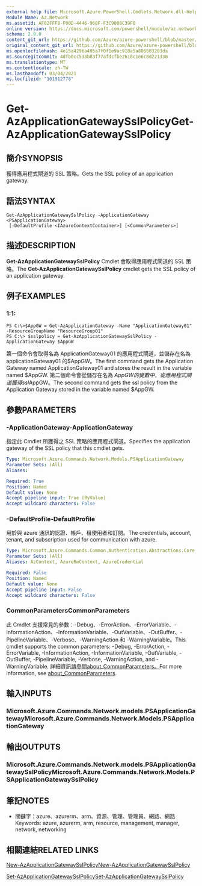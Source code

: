 ```yaml
---
external help file: Microsoft.Azure.PowerShell.Cmdlets.Network.dll-Help.xml
Module Name: Az.Network
ms.assetid: AF02FFF8-F00D-4446-968F-F3C9008C39F0
online version: https://docs.microsoft.com/powershell/module/az.network/get-azapplicationgatewaysslpolicy
schema: 2.0.0
content_git_url: https://github.com/Azure/azure-powershell/blob/master/src/Network/Network/help/Get-AzApplicationGatewaySslPolicy.md
original_content_git_url: https://github.com/Azure/azure-powershell/blob/master/src/Network/Network/help/Get-AzApplicationGatewaySslPolicy.md
ms.openlocfilehash: 4e15a4296a405a7f0f1e9ac918a5a806603203da
ms.sourcegitcommit: 4dfb0cc533b83f77afdcfbe2618c1e6c8d221330
ms.translationtype: MT
ms.contentlocale: zh-TW
ms.lasthandoff: 03/04/2021
ms.locfileid: "101912778"
---
```

# <span data-ttu-id="7d9b8-101">Get-AzApplicationGatewaySslPolicy</span><span class="sxs-lookup"><span data-stu-id="7d9b8-101">Get-AzApplicationGatewaySslPolicy</span></span>

## <span data-ttu-id="7d9b8-102">簡介</span><span class="sxs-lookup"><span data-stu-id="7d9b8-102">SYNOPSIS</span></span>
<span data-ttu-id="7d9b8-103">獲得應用程式閘道的 SSL 策略。</span><span class="sxs-lookup"><span data-stu-id="7d9b8-103">Gets the SSL policy of an application gateway.</span></span>

## <span data-ttu-id="7d9b8-104">語法</span><span class="sxs-lookup"><span data-stu-id="7d9b8-104">SYNTAX</span></span>

```
Get-AzApplicationGatewaySslPolicy -ApplicationGateway <PSApplicationGateway>
 [-DefaultProfile <IAzureContextContainer>] [<CommonParameters>]
```

## <span data-ttu-id="7d9b8-105">描述</span><span class="sxs-lookup"><span data-stu-id="7d9b8-105">DESCRIPTION</span></span>
<span data-ttu-id="7d9b8-106">**Get-AzApplicationGatewaySslPolicy** Cmdlet 會取得應用程式閘道的 SSL 策略。</span><span class="sxs-lookup"><span data-stu-id="7d9b8-106">The **Get-AzApplicationGatewaySslPolicy** cmdlet gets the SSL policy of an application gateway.</span></span>

## <span data-ttu-id="7d9b8-107">例子</span><span class="sxs-lookup"><span data-stu-id="7d9b8-107">EXAMPLES</span></span>

### <span data-ttu-id="7d9b8-108">1:</span><span class="sxs-lookup"><span data-stu-id="7d9b8-108">1:</span></span>
```
PS C:\>$AppGW = Get-AzApplicationGateway -Name "ApplicationGateway01" -ResourceGroupName "ResourceGroup01"
PS C:\> $sslpolicy = Get-AzApplicationGatewaySslPolicy -ApplicationGateway $AppGW
```

<span data-ttu-id="7d9b8-109">第一個命令會取得名為 ApplicationGateway01 的應用程式閘道，並儲存在名為 applicationGateway01 的$AppGW。</span><span class="sxs-lookup"><span data-stu-id="7d9b8-109">The first command gets the Application Gateway named ApplicationGateway01 and stores the result in the variable named $AppGW.</span></span>
<span data-ttu-id="7d9b8-110">第二個命令會從儲存在名為 $AppGW 的變數中，從應用程式閘道獲得 ssl$AppGW。</span><span class="sxs-lookup"><span data-stu-id="7d9b8-110">The second command gets the ssl policy from the Application Gateway stored in the variable named $AppGW.</span></span>

## <span data-ttu-id="7d9b8-111">參數</span><span class="sxs-lookup"><span data-stu-id="7d9b8-111">PARAMETERS</span></span>

### <span data-ttu-id="7d9b8-112">-ApplicationGateway</span><span class="sxs-lookup"><span data-stu-id="7d9b8-112">-ApplicationGateway</span></span>
<span data-ttu-id="7d9b8-113">指定此 Cmdlet 所獲得之 SSL 策略的應用程式閘道。</span><span class="sxs-lookup"><span data-stu-id="7d9b8-113">Specifies the application gateway of the SSL policy that this cmdlet gets.</span></span>

```yaml
Type: Microsoft.Azure.Commands.Network.Models.PSApplicationGateway
Parameter Sets: (All)
Aliases:

Required: True
Position: Named
Default value: None
Accept pipeline input: True (ByValue)
Accept wildcard characters: False
```

### <span data-ttu-id="7d9b8-114">-DefaultProfile</span><span class="sxs-lookup"><span data-stu-id="7d9b8-114">-DefaultProfile</span></span>
<span data-ttu-id="7d9b8-115">用於與 azure 通訊的認證、帳戶、租使用者和訂閱。</span><span class="sxs-lookup"><span data-stu-id="7d9b8-115">The credentials, account, tenant, and subscription used for communication with azure.</span></span>

```yaml
Type: Microsoft.Azure.Commands.Common.Authentication.Abstractions.Core.IAzureContextContainer
Parameter Sets: (All)
Aliases: AzContext, AzureRmContext, AzureCredential

Required: False
Position: Named
Default value: None
Accept pipeline input: False
Accept wildcard characters: False
```

### <span data-ttu-id="7d9b8-116">CommonParameters</span><span class="sxs-lookup"><span data-stu-id="7d9b8-116">CommonParameters</span></span>
<span data-ttu-id="7d9b8-117">此 Cmdlet 支援常見的參數：-Debug、-ErrorAction、-ErrorVariable、-InformationAction、-InformationVariable、-OutVariable、-OutBuffer、-PipelineVariable、-Verbose、-WarningAction 和 -WarningVariable。</span><span class="sxs-lookup"><span data-stu-id="7d9b8-117">This cmdlet supports the common parameters: -Debug, -ErrorAction, -ErrorVariable, -InformationAction, -InformationVariable, -OutVariable, -OutBuffer, -PipelineVariable, -Verbose, -WarningAction, and -WarningVariable.</span></span> <span data-ttu-id="7d9b8-118">詳細資訊[請參閱about_CommonParameters。](http://go.microsoft.com/fwlink/?LinkID=113216)</span><span class="sxs-lookup"><span data-stu-id="7d9b8-118">For more information, see [about_CommonParameters](http://go.microsoft.com/fwlink/?LinkID=113216).</span></span>

## <span data-ttu-id="7d9b8-119">輸入</span><span class="sxs-lookup"><span data-stu-id="7d9b8-119">INPUTS</span></span>

### <span data-ttu-id="7d9b8-120">Microsoft.Azure.Commands.Network.models.PSApplicationGateway</span><span class="sxs-lookup"><span data-stu-id="7d9b8-120">Microsoft.Azure.Commands.Network.Models.PSApplicationGateway</span></span>

## <span data-ttu-id="7d9b8-121">輸出</span><span class="sxs-lookup"><span data-stu-id="7d9b8-121">OUTPUTS</span></span>

### <span data-ttu-id="7d9b8-122">Microsoft.Azure.Commands.Network.models.PSApplicationGatewaySslPolicy</span><span class="sxs-lookup"><span data-stu-id="7d9b8-122">Microsoft.Azure.Commands.Network.Models.PSApplicationGatewaySslPolicy</span></span>

## <span data-ttu-id="7d9b8-123">筆記</span><span class="sxs-lookup"><span data-stu-id="7d9b8-123">NOTES</span></span>
* <span data-ttu-id="7d9b8-124">關鍵字：azure、azurerm、arm、資源、管理、管理員、網路、網路</span><span class="sxs-lookup"><span data-stu-id="7d9b8-124">Keywords: azure, azurerm, arm, resource, management, manager, network, networking</span></span>

## <span data-ttu-id="7d9b8-125">相關連結</span><span class="sxs-lookup"><span data-stu-id="7d9b8-125">RELATED LINKS</span></span>

[<span data-ttu-id="7d9b8-126">New-AzApplicationGatewaySslPolicy</span><span class="sxs-lookup"><span data-stu-id="7d9b8-126">New-AzApplicationGatewaySslPolicy</span></span>](./New-AzApplicationGatewaySslPolicy.md)

[<span data-ttu-id="7d9b8-127">Set-AzApplicationGatewaySslPolicy</span><span class="sxs-lookup"><span data-stu-id="7d9b8-127">Set-AzApplicationGatewaySslPolicy</span></span>](./Set-AzApplicationGatewaySslPolicy.md)


